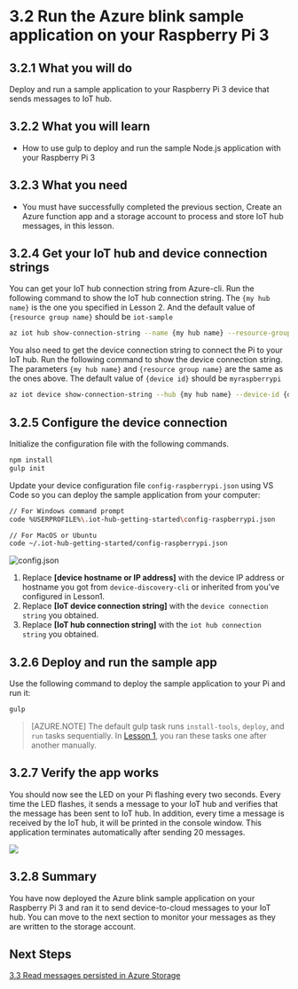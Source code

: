 <properties
 pageTitle="Run the Azure blink sample application on your Raspberry Pi 3 | Microsoft Azure"
 description="Deploy and run a sample application to your Raspberry Pi 3 device that sends messages to IoT hub."
 services="iot-hub"
 documentationCenter=""
 authors="shizn"
 manager="timlt"
 tags=""
 keywords=""/>

<tags
 ms.service="iot-hub"
 ms.devlang="multiple"
 ms.topic="article"
 ms.tgt_pltfrm="na"
 ms.workload="na"
 ms.date="09/28/2016" 
 ms.author="xshi"/>

# 3.2 Run the Azure blink sample application on your Raspberry Pi 3
## 3.2.1 What you will do
Deploy and run a sample application to your Raspberry Pi 3 device that sends messages to IoT hub.

## 3.2.2 What you will learn
- How to use gulp to deploy and run the sample Node.js application with your Raspberry Pi 3

## 3.2.3 What you need
- You must have successfully completed the previous section, Create an Azure function app and a storage account to process and store IoT hub messages, in this lesson.

## 3.2.4 Get your IoT hub and device connection strings
You can get your IoT hub connection string from Azure-cli. Run the following command to show the IoT hub connection string. The `{my hub name}` is the one you specified in Lesson 2. And the default value of `{resource group name}` should be `iot-sample` 

```bash
az iot hub show-connection-string --name {my hub name} --resource-group {resource group name}
```

You also need to get the device connection string to connect the Pi to your IoT hub. Run the following command to show the device connection string. The parameters `{my hub name}` and `{resource group name}` are the same as the ones above. The default value of `{device id}` should be `myraspberrypi` 

```bash
az iot device show-connection-string --hub {my hub name} --device-id {device id} --resource-group {resource group name}
```

## 3.2.5 Configure the device connection

Initialize the configuration file with the following commands.

```bash
npm install
gulp init
```

Update your device configuration file `config-raspberrypi.json` using VS Code so you can deploy the sample application from your computer:

```bash
// For Windows command prompt
code %USERPROFILE%\.iot-hub-getting-started\config-raspberrypi.json

// For MacOS or Ubuntu
code ~/.iot-hub-getting-started/config-raspberrypi.json
```


![config.json](media/iot-hub-raspberry-pi-lessons/lesson3/config.png)

1. Replace **[device hostname or IP address]** with the device IP address or hostname you got from `device-discovery-cli` or inherited from you've configured in Lesson1. 
2. Replace **[IoT device connection string]** with the `device connection string` you obtained.
3. Replace **[IoT hub connection string]** with the `iot hub connection string` you obtained. 

## 3.2.6 Deploy and run the sample app
Use the following command to deploy the sample application to your Pi and run it:

```bash
gulp
```

> [AZURE.NOTE] The default gulp task runs `install-tools`, `deploy`, and `run` tasks sequentially. In [Lesson 1](iot-hub-raspberrypikit-node-lesson1-deploy-blink-app.md), you ran these tasks one after another manually.

## 3.2.7 Verify the app works
You should now see the LED on your Pi flashing every two seconds. Every time the LED flashes, it sends a message to your IoT hub and verifies that the message has been sent to IoT hub. In addition, every time a message is received by the IoT hub, it will be printed in the console window. This application terminates automatically after sending 20 messages.

![](media/iot-hub-raspberry-pi-lessons/lesson3/gulp_run.png)

## 3.2.8 Summary
You have now deployed the Azure blink sample application on your Raspberry Pi 3 and ran it to send device-to-cloud messages to your IoT hub. You can move to the next section to monitor your messages as they are written to the storage account.

## Next Steps
[3.3 Read messages persisted in Azure Storage](iot-hub-raspberrypikit-node-lesson3-read-table-storage.md)